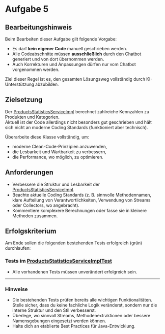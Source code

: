 # Aufgabe 5

## Bearbeitungshinweis

Beim Bearbeiten dieser Aufgabe gilt folgende Vorgabe:

- Es darf **kein eigener Code** manuell geschrieben werden.
- Alle Codeabschnitte müssen **ausschließlich** durch den Chatbot generiert und von dort übernommen werden.
- Auch Korrekturen und Anpassungen dürfen nur vom Chatbot vorgenommen werden.

Ziel dieser Regel ist es, den gesamten Lösungsweg vollständig durch KI-Unterstützung abzubilden.

## Zielsetzung

Der [ProductsStatisticsServiceImpl](../../ProductApiApplication/src/main/java/org/example/services/impl/ProductsStatisticsServiceImpl.java) berechnet
zahlreiche Kennzahlen zu Produkten und Kategorien.  
Aktuell ist der Code allerdings nicht besonders gut geschrieben und hält sich nicht an moderne Coding Standards (funktioniert aber technisch).

Überarbeite diese Klasse vollständig, um:

- moderne Clean-Code-Prinzipien anzuwenden,
- die Lesbarkeit und Wartbarkeit zu verbessern,
- die Performance, wo möglich, zu optimieren.

## Anforderungen

- Verbessere die Struktur und Lesbarkeit
  der [ProductsStatisticsServiceImpl](../../ProductApiApplication/src/main/java/org/example/services/impl/ProductsStatisticsServiceImpl.java).
- Beachte aktuelle Coding Standards (z. B. sinnvolle Methodennamen, klare Aufteilung von Verantwortlichkeiten, Verwendung von Streams oder Collectors,
  wo angebracht).
- Kommentiere komplexere Berechnungen oder fasse sie in kleinere Methoden zusammen.

## Erfolgskriterium

Am Ende sollen die folgenden bestehenden Tests erfolgreich (grün) durchlaufen:

### Tests im [ProductsStatisticsServiceImplTest](../../ProductApiApplication/src/test/java/org/example/services/ProductsStatisticsServiceImplTest.java)

- Alle vorhandenen Tests müssen unverändert erfolgreich sein.

---

### Hinweise

- Die bestehenden Tests prüfen bereits alle wichtigen Funktionalitäten. Stelle sicher, dass du keine fachliche Logik veränderst, sondern nur die
  interne Struktur und den Stil verbesserst.
- Überlege, wo sinnvoll Streams, Methodenextraktionen oder bessere Namensgebungen eingesetzt werden können.
- Halte dich an etablierte Best Practices für Java-Entwicklung.

